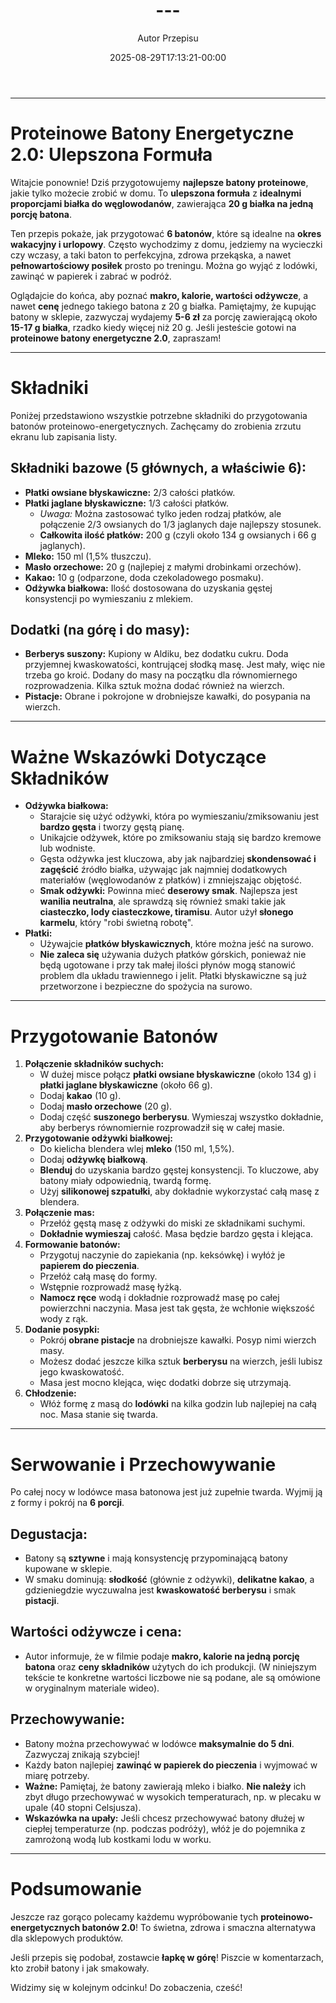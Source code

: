 ﻿---
draft: true
title: "---"
author: "Autor Przepisu"
recipe_image: images/recipe-headers/default.avif
date: 2025-08-29T17:13:21-00:00
categories: ["do-kategoryzacji"]
tags: ["draft"]
tagline: "Przepis do sformatowania"
servings: 4
prep_time: 15
cook: true
cook_time: 30
calories: 300
protein: 20
fat: 10
carbohydrate: 25
---
---

# **Proteinowe Batony Energetyczne 2.0: Ulepszona Formuła**

Witajcie ponownie! Dziś przygotowujemy **najlepsze batony proteinowe**, jakie tylko możecie zrobić w domu. To **ulepszona formuła** z **idealnymi proporcjami białka do węglowodanów**, zawierająca **20 g białka na jedną porcję batona**.

Ten przepis pokaże, jak przygotować **6 batonów**, które są idealne na **okres wakacyjny i urlopowy**. Często wychodzimy z domu, jedziemy na wycieczki czy wczasy, a taki baton to perfekcyjna, zdrowa przekąska, a nawet **pełnowartościowy posiłek** prosto po treningu. Można go wyjąć z lodówki, zawinąć w papierek i zabrać w podróż.

Oglądajcie do końca, aby poznać **makro, kalorie, wartości odżywcze**, a nawet **cenę** jednego takiego batona z 20 g białka. Pamiętajmy, że kupując batony w sklepie, zazwyczaj wydajemy **5-6 zł** za porcję zawierającą około **15-17 g białka**, rzadko kiedy więcej niż 20 g. Jeśli jesteście gotowi na **proteinowe batony energetyczne 2.0**, zapraszam!

---

# **Składniki**

Poniżej przedstawiono wszystkie potrzebne składniki do przygotowania batonów proteinowo-energetycznych. Zachęcamy do zrobienia zrzutu ekranu lub zapisania listy.

## **Składniki bazowe (5 głównych, a właściwie 6):**

*   **Płatki owsiane błyskawiczne:** 2/3 całości płatków.
*   **Płatki jaglane błyskawiczne:** 1/3 całości płatków.
    *   *Uwaga:* Można zastosować tylko jeden rodzaj płatków, ale połączenie 2/3 owsianych do 1/3 jaglanych daje najlepszy stosunek.
    *   **Całkowita ilość płatków:** 200 g (czyli około 134 g owsianych i 66 g jaglanych).
*   **Mleko:** 150 ml (1,5% tłuszczu).
*   **Masło orzechowe:** 20 g (najlepiej z małymi drobinkami orzechów).
*   **Kakao:** 10 g (odparzone, doda czekoladowego posmaku).
*   **Odżywka białkowa:** Ilość dostosowana do uzyskania gęstej konsystencji po wymieszaniu z mlekiem.

## **Dodatki (na górę i do masy):**

*   **Berberys suszony:** Kupiony w Aldiku, bez dodatku cukru. Doda przyjemnej kwaskowatości, kontrującej słodką masę. Jest mały, więc nie trzeba go kroić. Dodany do masy na początku dla równomiernego rozprowadzenia. Kilka sztuk można dodać również na wierzch.
*   **Pistacje:** Obrane i pokrojone w drobniejsze kawałki, do posypania na wierzch.

---

# **Ważne Wskazówki Dotyczące Składników**

*   **Odżywka białkowa:**
    *   Starajcie się użyć odżywki, która po wymieszaniu/zmiksowaniu jest **bardzo gęsta** i tworzy gęstą pianę.
    *   Unikajcie odżywek, które po zmiksowaniu stają się bardzo kremowe lub wodniste.
    *   Gęsta odżywka jest kluczowa, aby jak najbardziej **skondensować i zagęścić** źródło białka, używając jak najmniej dodatkowych materiałów (węglowodanów z płatków) i zmniejszając objętość.
    *   **Smak odżywki:** Powinna mieć **deserowy smak**. Najlepsza jest **wanilia neutralna**, ale sprawdzą się również smaki takie jak **ciasteczko, lody ciasteczkowe, tiramisu**. Autor użył **słonego karmelu**, który "robi świetną robotę".
*   **Płatki:**
    *   Używajcie **płatków błyskawicznych**, które można jeść na surowo.
    *   **Nie zaleca się** używania dużych płatków górskich, ponieważ nie będą ugotowane i przy tak małej ilości płynów mogą stanowić problem dla układu trawiennego i jelit. Płatki błyskawiczne są już przetworzone i bezpieczne do spożycia na surowo.

---

# **Przygotowanie Batonów**

1.  **Połączenie składników suchych:**
    *   W dużej misce połącz **płatki owsiane błyskawiczne** (około 134 g) i **płatki jaglane błyskawiczne** (około 66 g).
    *   Dodaj **kakao** (10 g).
    *   Dodaj **masło orzechowe** (20 g).
    *   Dodaj część **suszonego berberysu**. Wymieszaj wszystko dokładnie, aby berberys równomiernie rozprowadził się w całej masie.
2.  **Przygotowanie odżywki białkowej:**
    *   Do kielicha blendera wlej **mleko** (150 ml, 1,5%).
    *   Dodaj **odżywkę białkową**.
    *   **Blenduj** do uzyskania bardzo gęstej konsystencji. To kluczowe, aby batony miały odpowiednią, twardą formę.
    *   Użyj **silikonowej szpatułki**, aby dokładnie wykorzystać całą masę z blendera.
3.  **Połączenie mas:**
    *   Przełóż gęstą masę z odżywki do miski ze składnikami suchymi.
    *   **Dokładnie wymieszaj** całość. Masa będzie bardzo gęsta i klejąca.
4.  **Formowanie batonów:**
    *   Przygotuj naczynie do zapiekania (np. keksówkę) i wyłóż je **papierem do pieczenia**.
    *   Przełóż całą masę do formy.
    *   Wstępnie rozprowadź masę łyżką.
    *   **Namocz ręce** wodą i dokładnie rozprowadź masę po całej powierzchni naczynia. Masa jest tak gęsta, że wchłonie większość wody z rąk.
5.  **Dodanie posypki:**
    *   Pokrój **obrane pistacje** na drobniejsze kawałki. Posyp nimi wierzch masy.
    *   Możesz dodać jeszcze kilka sztuk **berberysu** na wierzch, jeśli lubisz jego kwaskowatość.
    *   Masa jest mocno klejąca, więc dodatki dobrze się utrzymają.
6.  **Chłodzenie:**
    *   Włóż formę z masą do **lodówki** na kilka godzin lub najlepiej na całą noc. Masa stanie się twarda.

---

# **Serwowanie i Przechowywanie**

Po całej nocy w lodówce masa batonowa jest już zupełnie twarda. Wyjmij ją z formy i pokrój na **6 porcji**.

## **Degustacja:**

*   Batony są **sztywne** i mają konsystencję przypominającą batony kupowane w sklepie.
*   W smaku dominują: **słodkość** (głównie z odżywki), **delikatne kakao**, a gdzieniegdzie wyczuwalna jest **kwaskowatość berberysu** i smak **pistacji**.

## **Wartości odżywcze i cena:**

*   Autor informuje, że w filmie podaje **makro, kalorie na jedną porcję batona** oraz **ceny składników** użytych do ich produkcji. (W niniejszym tekście te konkretne wartości liczbowe nie są podane, ale są omówione w oryginalnym materiale wideo).

## **Przechowywanie:**

*   Batony można przechowywać w lodówce **maksymalnie do 5 dni**. Zazwyczaj znikają szybciej!
*   Każdy baton najlepiej **zawinąć w papierek do pieczenia** i wyjmować w miarę potrzeby.
*   **Ważne:** Pamiętaj, że batony zawierają mleko i białko. **Nie należy** ich zbyt długo przechowywać w wysokich temperaturach, np. w plecaku w upale (40 stopni Celsjusza).
*   **Wskazówka na upały:** Jeśli chcesz przechowywać batony dłużej w ciepłej temperaturze (np. podczas podróży), włóż je do pojemnika z zamrożoną wodą lub kostkami lodu w worku.

---

# **Podsumowanie**

Jeszcze raz gorąco polecamy każdemu wypróbowanie tych **proteinowo-energetycznych batonów 2.0**! To świetna, zdrowa i smaczna alternatywa dla sklepowych produktów.

Jeśli przepis się podobał, zostawcie **łapkę w górę**! Piszcie w komentarzach, kto zrobił batony i jak smakowały.

Widzimy się w kolejnym odcinku! Do zobaczenia, cześć!